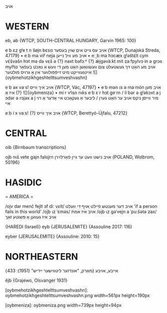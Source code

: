 אויב

WESTERN
========

eb, əb {WTCP, SOUTH-CENTRAL HUNGARY, Garvin 1965: 100}

eˑb ɛz gʲeˑt n šøjn bɛsα אויב עס גייט אים שוין בעסער {WTCP, Dunajská Streda, 47179}
	•	eːb mə vilʲ nejə אויב מע וויל נייען
	•	eː˰b mə hɔcæx gʲəštɛ́lt cym vɛ́švašn hɔt mə də vɛš ə {?} naxt bəfɔːᴿ {?} ǽjgəvàːkt mit zaːfpylvɔ in ə grɔs mylʲtα אויב מע האָט זיך געשטעלט צום וועשוואַשן האָט מען די וועש אַ נאַכט בעפֿאָר אײַנגעווייקט מיט זייפֿפּולווער אין אַ גרויס מולטער
![]{oybmehotzikhgeshtelttsumveshvashn}

eˑb əx vaˑs! אויב איך ווייס {WTCP, Vác, 47197}
	•	eˑb mən ɩs ə maˑmón אויב מען איז אַ {?}
![]{oybmeniza}
	•	miˑr vʲisn nɩks eˑb ɛˑr hɔt geˑrn / liˑbər ə gʲəkɔxt aˑj ɔdər ə rɔjəx aˑj  מיר ווייסן ניקס אויב ער האָט גערן / ליבער אַ געקאָכט איי אָדער אַ רוי איי

eːb iˑx vaːs! {?} אויב איך ווייס {WTCP, Berettyó-Újfalu, 47212}

CENTRAL
========

oib {Birnbaum transcriptions}

ojb nɩš vete gajn falojrn אויב נישט וועט ער גיין פֿאַרלוירן {POLAND, Wolbrom, 50196}

HASIDIC
=======
= AMERICA = 

/ojv dər menč fejlt ɔf diː vɛlt/ אויב דער מענטש פֿיילט אויף די וועלט 'if a person fails in this world'
/ojb ɩz ˈɛməs/ אויב איז אמת
/ojb ɩz gəˈvejn a ˈpuːšətə zax/ אויב איז געווען אַ פּשוטע זאַך

{HAREDI (Israel)}
eyb {JERUSALEMITE} {Assouline 2017: 116}

eyber {JERUSALEMITE} {Assouline: 2010: 15}

NORTHEASTERN
==============

אייבע, אויבע
{מאַרק, "אונדזער ליטווישער ייִדיש" (1951): 433}

êjb {Grajewo, Olsvanger 1931}

[oybmehotzikhgeshtelttsumveshvashn]: oybmehotzikhgeshtelttsumveshvashn.png width=561px height=190px

[oybmeniza]: oybmeniza.png width=739px height=94px